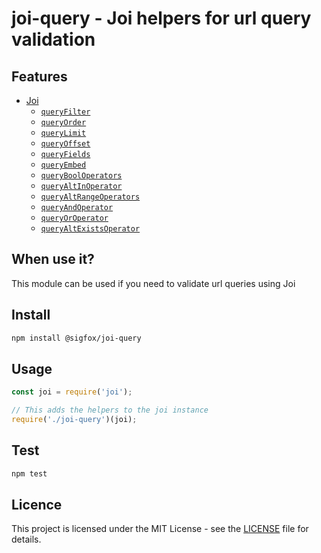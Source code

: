 # joi-query - Joi helpers for url query validation

## Features

- [Joi](https://github.com/hapijs/joi)
  - [`queryFilter`](https://gitlab.partners.sigfox.com/sigfox/flive-app/tree/master/packages/joi-query/lib/filter.js)
  - [`queryOrder`](https://gitlab.partners.sigfox.com/sigfox/flive-app/tree/master/packages/joi-query/lib/order.js)
  - [`queryLimit`](https://gitlab.partners.sigfox.com/sigfox/flive-app/tree/master/packages/joi-query/lib/limit.js)
  - [`queryOffset`](https://gitlab.partners.sigfox.com/sigfox/flive-app/tree/master/packages/joi-query/lib/offset.js)
  - [`queryFields`](https://gitlab.partners.sigfox.com/sigfox/flive-app/tree/master/packages/joi-query/lib/fields.js)
  - [`queryEmbed`](https://gitlab.partners.sigfox.com/sigfox/flive-app/tree/master/packages/joi-query/lib/embed.js)
  - [`queryBoolOperators`](https://gitlab.partners.sigfox.com/sigfox/flive-app/tree/master/packages/joi-query/lib/bool-operators.js)
  - [`queryAltInOperator`](https://gitlab.partners.sigfox.com/sigfox/flive-app/tree/master/packages/joi-query/lib/alt-in-operator.js)
  - [`queryAltRangeOperators`](https://gitlab.partners.sigfox.com/sigfox/flive-app/tree/master/packages/joi-query/lib/alt-range-operators.js)
  - [`queryAndOperator`](https://gitlab.partners.sigfox.com/sigfox/flive-app/tree/master/packages/joi-query/lib/alt-operator.js)
  - [`queryOrOperator`](https://gitlab.partners.sigfox.com/sigfox/flive-app/tree/master/packages/joi-query/lib/or-operator.js)
  - [`queryAltExistsOperator`](https://gitlab.partners.sigfox.com/sigfox/flive-app/tree/master/packages/joi-query/lib/alt-exists-operator.js)

## When use it?

This module can be used if you need to validate url queries using Joi

## Install

```bash
npm install @sigfox/joi-query
```

## Usage

```javascript
const joi = require('joi');

// This adds the helpers to the joi instance
require('./joi-query')(joi);
```

## Test

```bash
npm test
```

## Licence

This project is licensed under the MIT License - see the [LICENSE](https://gitlab.partners.sigfox.com/sigfox/flive-app/blob/master/LICENSE) file for details.
